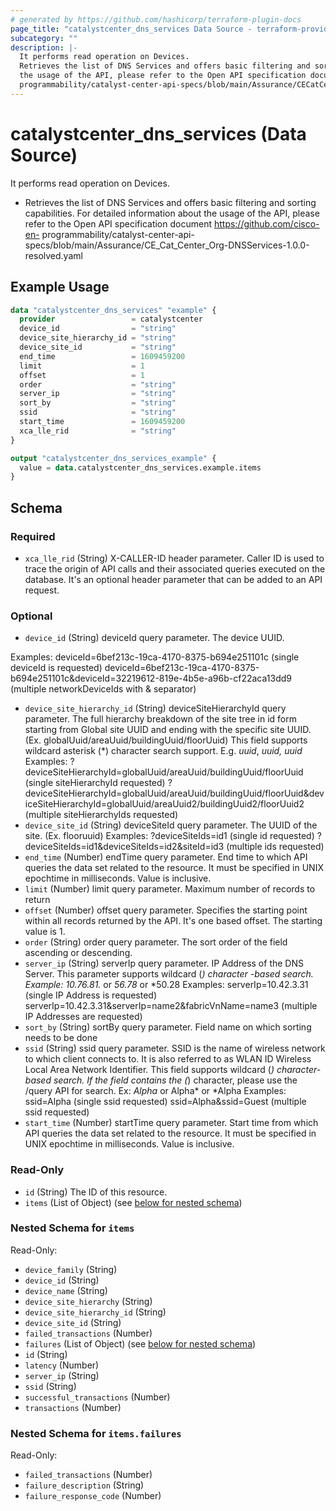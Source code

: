 ```yaml
---
# generated by https://github.com/hashicorp/terraform-plugin-docs
page_title: "catalystcenter_dns_services Data Source - terraform-provider-catalystcenter"
subcategory: ""
description: |-
  It performs read operation on Devices.
  Retrieves the list of DNS Services and offers basic filtering and sorting capabilities. For detailed information about
  the usage of the API, please refer to the Open API specification document https://github.com/cisco-en-
  programmability/catalyst-center-api-specs/blob/main/Assurance/CECatCenter_Org-DNSServices-1.0.0-resolved.yaml
---
```


# catalystcenter_dns_services (Data Source)

It performs read operation on Devices.

- Retrieves the list of DNS Services and offers basic filtering and sorting capabilities. For detailed information about
the usage of the API, please refer to the Open API specification document https://github.com/cisco-en-
programmability/catalyst-center-api-specs/blob/main/Assurance/CE_Cat_Center_Org-DNSServices-1.0.0-resolved.yaml

## Example Usage

```terraform
data "catalystcenter_dns_services" "example" {
  provider                 = catalystcenter
  device_id                = "string"
  device_site_hierarchy_id = "string"
  device_site_id           = "string"
  end_time                 = 1609459200
  limit                    = 1
  offset                   = 1
  order                    = "string"
  server_ip                = "string"
  sort_by                  = "string"
  ssid                     = "string"
  start_time               = 1609459200
  xca_lle_rid              = "string"
}

output "catalystcenter_dns_services_example" {
  value = data.catalystcenter_dns_services.example.items
}
```

<!-- schema generated by tfplugindocs -->
## Schema

### Required

- `xca_lle_rid` (String) X-CALLER-ID header parameter. Caller ID is used to trace the origin of API calls and their associated queries executed on the database. It's an optional header parameter that can be added to an API request.

### Optional

- `device_id` (String) deviceId query parameter. The device UUID.

 Examples:
 deviceId=6bef213c-19ca-4170-8375-b694e251101c (single deviceId is requested)
 deviceId=6bef213c-19ca-4170-8375-b694e251101c&deviceId=32219612-819e-4b5e-a96b-cf22aca13dd9 (multiple networkDeviceIds with & separator)
- `device_site_hierarchy_id` (String) deviceSiteHierarchyId query parameter. The full hierarchy breakdown of the site tree in id form starting from Global site UUID and ending with the specific site UUID. (Ex. globalUuid/areaUuid/buildingUuid/floorUuid)
This field supports wildcard asterisk (*) character search support. E.g. *uuid*, *uuid, uuid*
Examples:
?deviceSiteHierarchyId=globalUuid/areaUuid/buildingUuid/floorUuid (single siteHierarchyId requested)
?deviceSiteHierarchyId=globalUuid/areaUuid/buildingUuid/floorUuid&deviceSiteHierarchyId=globalUuid/areaUuid2/buildingUuid2/floorUuid2 (multiple siteHierarchyIds requested)
- `device_site_id` (String) deviceSiteId query parameter. The UUID of the site. (Ex. flooruuid)
Examples:
?deviceSiteIds=id1 (single id requested)
?deviceSiteIds=id1&deviceSiteIds=id2&siteId=id3 (multiple ids requested)
- `end_time` (Number) endTime query parameter. End time to which API queries the data set related to the resource. It must be specified in UNIX epochtime in milliseconds. Value is inclusive.
- `limit` (Number) limit query parameter. Maximum number of records to return
- `offset` (Number) offset query parameter. Specifies the starting point within all records returned by the API. It's one based offset. The starting value is 1.
- `order` (String) order query parameter. The sort order of the field ascending or descending.
- `server_ip` (String) serverIp query parameter. IP Address of the DNS Server. This parameter supports wildcard (*) character -based search. Example: 10.76.81.* or *56.78* or *50.28 Examples: serverIp=10.42.3.31 (single IP Address is requested) serverIp=10.42.3.31&serverIp=name2&fabricVnName=name3 (multiple IP Addresses are requested)
- `sort_by` (String) sortBy query parameter. Field name on which sorting needs to be done
- `ssid` (String) ssid query parameter. SSID is the name of wireless network to which client connects to. It is also referred to as WLAN ID Wireless Local Area Network Identifier. This field supports wildcard (*) character-based search. If the field contains the (*) character, please use the /query API for search. Ex: *Alpha* or Alpha* or *Alpha
Examples:
ssid=Alpha (single ssid requested)
ssid=Alpha&ssid=Guest (multiple ssid requested)
- `start_time` (Number) startTime query parameter. Start time from which API queries the data set related to the resource. It must be specified in UNIX epochtime in milliseconds. Value is inclusive.

### Read-Only

- `id` (String) The ID of this resource.
- `items` (List of Object) (see [below for nested schema](#nestedatt--items))

<a id="nestedatt--items"></a>
### Nested Schema for `items`

Read-Only:

- `device_family` (String)
- `device_id` (String)
- `device_name` (String)
- `device_site_hierarchy` (String)
- `device_site_hierarchy_id` (String)
- `device_site_id` (String)
- `failed_transactions` (Number)
- `failures` (List of Object) (see [below for nested schema](#nestedobjatt--items--failures))
- `id` (String)
- `latency` (Number)
- `server_ip` (String)
- `ssid` (String)
- `successful_transactions` (Number)
- `transactions` (Number)

<a id="nestedobjatt--items--failures"></a>
### Nested Schema for `items.failures`

Read-Only:

- `failed_transactions` (Number)
- `failure_description` (String)
- `failure_response_code` (Number)
